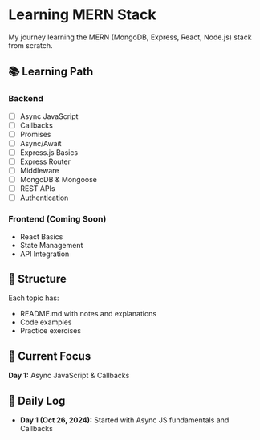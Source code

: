 # Learning MERN Stack

My journey learning the MERN (MongoDB, Express, React, Node.js) stack from scratch.

## 📚 Learning Path

### Backend
- [ ] Async JavaScript
- [ ] Callbacks
- [ ] Promises
- [ ] Async/Await
- [ ] Express.js Basics
- [ ] Express Router
- [ ] Middleware
- [ ] MongoDB & Mongoose
- [ ] REST APIs
- [ ] Authentication

### Frontend (Coming Soon)
- React Basics
- State Management
- API Integration

## 📂 Structure

Each topic has:
- README.md with notes and explanations
- Code examples
- Practice exercises

## 🎯 Current Focus

**Day 1:** Async JavaScript & Callbacks

## 📅 Daily Log

- **Day 1 (Oct 26, 2024):** Started with Async JS fundamentals and Callbacks
